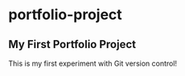 # portfolio-project
## My First Portfolio Project
This is my first experiment with Git version control!


